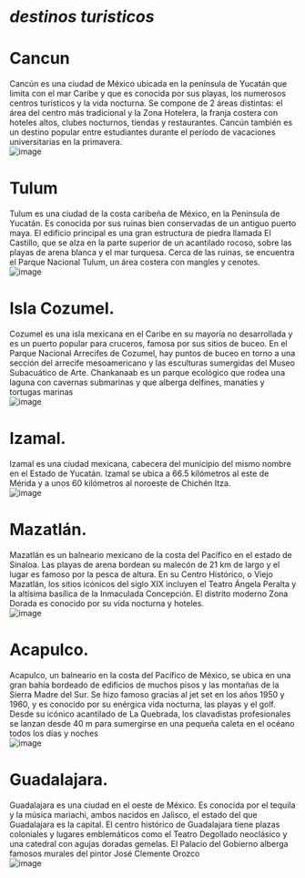 # ***destinos turisticos*** 
# Cancun
Cancún es una ciudad de México ubicada en la península de Yucatán que limita con el mar Caribe y que es conocida por sus playas, los numerosos centros turísticos y la vida nocturna. Se compone de 2 áreas distintas: el área del centro más tradicional y la Zona Hotelera, la franja costera con hoteles altos, clubes nocturnos, tiendas y restaurantes. Cancún también es un destino popular entre estudiantes durante el período de vacaciones universitarias en la primavera.   
![image](https://user-images.githubusercontent.com/99847355/165147808-bafc13a7-dc5b-48c5-8c24-a419f33e040a.png)   

# Tulum   
Tulum es una ciudad de la costa caribeña de México, en la Península de Yucatán. Es conocida por sus ruinas bien conservadas de un antiguo puerto maya. El edificio principal es una gran estructura de piedra llamada El Castillo, que se alza en la parte superior de un acantilado rocoso, sobre las playas de arena blanca y el mar turquesa. Cerca de las ruinas, se encuentra el Parque Nacional Tulum, un área costera con mangles y cenotes.    
![image](https://user-images.githubusercontent.com/99847355/165148888-7a8d7fe1-3836-468f-befb-a9e50be199a4.png)
# Isla Cozumel.   
Cozumel es una isla mexicana en el Caribe en su mayoría no desarrollada y es un puerto popular para cruceros, famosa por sus sitios de buceo. En el Parque Nacional Arrecifes de Cozumel, hay puntos de buceo en torno a una sección del arrecife mesoamericano y las esculturas sumergidas del Museo Subacuático de Arte. Chankanaab es un parque ecológico que rodea una laguna con cavernas submarinas y que alberga delfines, manatíes y tortugas marinas   
![image](https://user-images.githubusercontent.com/99847355/165149581-5bb0e992-d4c0-4e87-8975-158e31415f43.png)

# Izamal.   
Izamal es una ciudad mexicana, cabecera del municipio del mismo nombre en el Estado de Yucatán. Izamal se ubica a 66.5 kilómetros al este de Mérida y a unos 60 kilómetros al noroeste de Chichén Itza.    
![image](https://user-images.githubusercontent.com/99847355/165149027-19774772-3390-4c81-9cb2-e6837326052c.png)

# Mazatlán.   
Mazatlán es un balneario mexicano de la costa del Pacífico en el estado de Sinaloa. Las playas de arena bordean su malecón de 21 km de largo y el lugar es famoso por la pesca de altura. En su Centro Histórico, o Viejo Mazatlán, los sitios icónicos del siglo XIX incluyen el Teatro Ángela Peralta y la altísima basílica de la Inmaculada Concepción. El distrito moderno Zona Dorada es conocido por su vida nocturna y hoteles.    
![image](https://user-images.githubusercontent.com/99847355/165149399-c1a0e9b2-4055-4e7a-84a2-bbbc97602840.png)

# Acapulco.   
Acapulco, un balneario en la costa del Pacífico de México, se ubica en una gran bahía bordeado de edificios de muchos pisos y las montañas de la Sierra Madre del Sur. Se hizo famoso gracias al jet set en los años 1950 y 1960, y es conocido por su enérgica vida nocturna, las playas y el golf. Desde su icónico acantilado de La Quebrada, los clavadistas profesionales se lanzan desde 40 m para sumergirse en una pequeña caleta en el océano todos los días y noches   
![image](https://user-images.githubusercontent.com/99847355/165149813-aa8efc4a-8f1d-4302-96ce-9fb6286ebf36.png)

# Guadalajara.   
Guadalajara es una ciudad en el oeste de México. Es conocida por el tequila y la música mariachi, ambos nacidos en Jalisco, el estado del que Guadalajara es la capital. El centro histórico de Guadalajara tiene plazas coloniales y lugares emblemáticos como el Teatro Degollado neoclásico y una catedral con agujas doradas gemelas. El Palacio del Gobierno alberga famosos murales del pintor José Clemente Orozco   
![image](https://user-images.githubusercontent.com/99847355/165149994-8c41082d-0739-4804-ae31-b96feaa83337.png)
